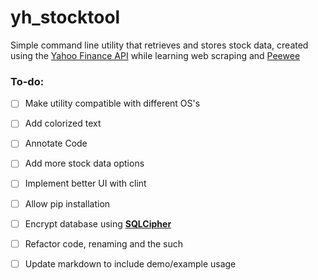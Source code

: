 # yh_stocktool
  
Simple command line utility that retrieves and stores stock data, created using the 
[Yahoo Finance API](http://www.jarloo.com/yahoo_finance/)
while learning web scraping and [Peewee](https://github.com/coleifer/peewee)

### To-do:

- [ ] Make utility compatible with different OS's
- [ ] Add colorized text
- [ ] Annotate Code
- [ ] Add more stock data options
- [ ] Implement better UI with clint
- [ ] Allow pip installation
- [ ] Encrypt database using [**SQLCipher**](https://www.zetetic.net/sqlcipher/)
- [ ] Refactor code, renaming and the such
- [ ] Update markdown to include demo/example usage



